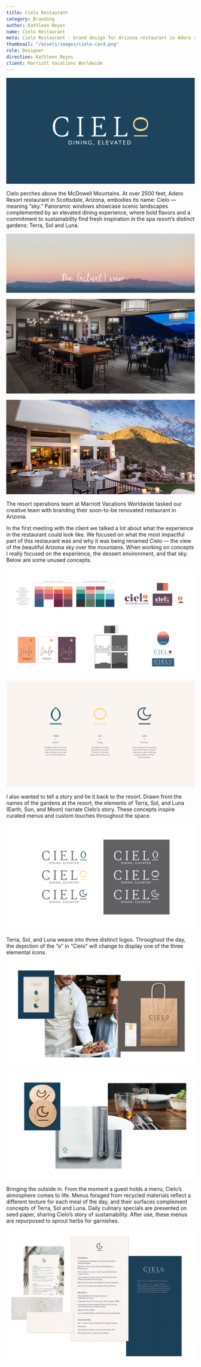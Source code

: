 ```yaml
---
title: Cielo Restaurant
category: Branding
author: Kathleen Reyes
name: Cielo Restaurant
meta: Cielo Restaurant - brand design for Arizona restaurant in Adero resort.
thumbnail: "/assets/images/cielo-card.png"
role: Designer
direction: Kathleen Reyes
client: Marriott Vacations Worldwide
---
```


![Cielo logo on dark blue background.](/assets/images/cielo-2.png)

Cielo perches above the McDowell Mountains. At over 2500 feet, Adero Resort restaurant in Scottsdale, Arizona, embodies its name: Cielo — meaning “sky.” Panoramic windows showcase scenic landscapes complemented by an elevated dining experience, where bold flavors and a commitment to sustainability find fresh inspiration in the spa resort’s distinct gardens: Terra, Sol and Luna.

![Mountains and sky during sunset with words in script font reading The Actual View.](/assets/images/cielo-view-1.png)

![Inside of a restaurant.](/assets/images/cielo-view-2.png)

![Restaurant balcony with mountains in the background.](/assets/images/cielo-view-3.png)

The resort operations team at Marriott Vacations Worldwide tasked our creative team with branding their soon-to-be renovated restaurant in Arizona.

In the first meeting with the client we talked a lot about what the experience in the restaurant could look like. We focused on what the most impactful part of this restaurant was and why it was being renamed Cielo — the view of the beautiful Arizona sky over the mountains. When working on concepts I really focused on the experience, the dessert environment, and that sky. Below are some unused concepts.

![Various logo concepts and color palettes.](/assets/images/cielo-process.png)

![Three icons with text.](/assets/images/cielo-1.png)

I also wanted to tell a story and tie it back to the resort. Drawn from the names of the gardens at the resort, the elements of Terra, Sol, and Luna (Earth, Sun, and Moon) narrate Cielo’s story. These concepts inspire curated menus and custom touches throughout the space.

![Cielo logo.](/assets/images/cielo-6.png)

Terra, Sol, and Luna weave into three distinct logos. Throughout the day, the depiction of the “o” in “Cielo” will change to display one of the three elemental icons.

![Left to right: Mockup of lapel pins, server bring food to customer, and take takeout bags with logos.](/assets/images/cielo-3.png)

![Left to right: Wooden coasters, napkin with silverware, glasses on wooden table.](/assets/images/cielo-4.png)

Bringing the outside in. From the moment a guest holds a menu, Cielo’s atmosphere comes to life. Menus foraged from recycled materials reflect a different texture for each meal of the day, and their surfaces complement concepts of Terra, Sol and Luna. Daily culinary specials are presented on seed paper, sharing Cielo’s story of sustainability. After use, these menus are repurposed to sprout herbs for garnishes.

![Restaurant menu and textured paper samples.](/assets/images/cielo-5.png)
